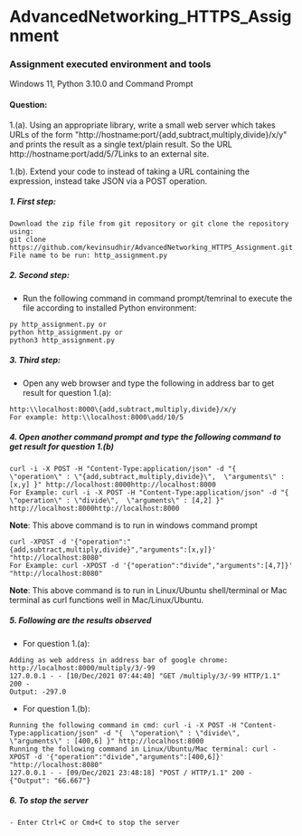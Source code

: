 # AdvancedNetworking_HTTPS_Assignment

### Assignment executed environment and tools
Windows 11, Python 3.10.0 and Command Prompt

#### Question: 
1.(a). Using an appropriate library, write a small web server which takes URLs of the form "http://hostname:port/{add,subtract,multiply,divide}/x/y" and prints the result as a single text/plain result.  So the URL http://hostname:port/add/5/7Links to an external site. 

1.(b). Extend your code to instead of taking a URL containing the expression, instead take JSON via a POST operation.

##### 1. First step:
```
Download the zip file from git repository or git clone the repository using:
git clone https://github.com/kevinsudhir/AdvancedNetworking_HTTPS_Assignment.git
File name to be run: http_assignment.py
```

##### 2. Second step:
- Run the following command in command prompt/temrinal to execute the file according to installed Python environment:
```
py http_assignment.py or 
python http_assignment.py or 
python3 http_assignment.py
```

##### 3. Third step:
- Open any web browser and type the following in address bar to get result for question 1.(a):
```
http:\\localhost:8000\{add,subtract,multiply,divide}/x/y
For example: http:\\localhost:8000\add/10/5
```

##### 4. Open another command prompt and type the following command to get result for question 1.(b)
```
curl -i -X POST -H "Content-Type:application/json" -d "{  \"operation\" : \"{add,subtract,multiply,divide}\",  \"arguments\" : [x,y] }" http://localhost:8000http://localhost:8000
For Example: curl -i -X POST -H "Content-Type:application/json" -d "{  \"operation\" : \"divide\",  \"arguments\" : [4,2] }" http://localhost:8000http://localhost:8000
```
**Note**: This above command is to run in windows command prompt
```
curl -XPOST -d '{"operation":"{add,subtract,multiply,divide}","arguments":[x,y]}' "http://localhost:8080"
For Example: curl -XPOST -d '{"operation":"divide","arguments":[4,7]}' "http://localhost:8080"
```
**Note**: This above command is to run in Linux/Ubuntu shell/terminal or Mac terminal as curl functions well in Mac/Linux/Ubuntu.

##### 5. Following are the results observed
- For question 1.(a):
```
Adding as web address in address bar of google chrome: http://localhost:8000/multiply/3/-99
127.0.0.1 - - [10/Dec/2021 07:44:40] "GET /multiply/3/-99 HTTP/1.1" 200 -
Output: -297.0
```
- For question 1.(b):
```
Running the following command in cmd: curl -i -X POST -H "Content-Type:application/json" -d "{  \"operation\" : \"divide\",  \"arguments\" : [400,6] }" http://localhost:8000
Running the following command in Linux/Ubuntu/Mac terminal: curl -XPOST -d '{"operation":"divide","arguments":[400,6]}' "http://localhost:8080"
127.0.0.1 - - [09/Dec/2021 23:48:18] "POST / HTTP/1.1" 200 -
{"Output": "66.667"}
```
##### 6. To stop the server
```
- Enter Ctrl+C or Cmd+C to stop the server
```